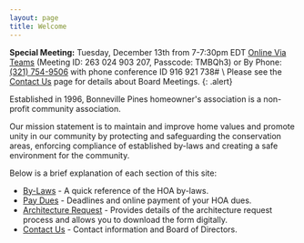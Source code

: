 ```yaml
---
layout: page
title: Welcome
---
```


**Special Meeting:** Tuesday, December 13th from 7-7:30pm EDT [Online Via Teams](https://teams.microsoft.com/l/meetup-join/19%3ameeting_YzE3YWI5ODUtYTFiOC00OTE5LWJhNGMtNWExMTkwMGU4MzA1%40thread.v2/0?context=%7b%22Tid%22%3a%22a1cf3136-ea50-4354-ad39-345d96aeab4c%22%2c%22Oid%22%3a%22f0ada0c0-6bc6-494a-94e2-e93bbd59498c%22%7d) (Meeting ID: 263 024 903 207, Passcode: TMBQh3) or By Phone: <a href="tel:+13217549506">(321) 754-9506</a> with phone conference ID 916 921 738# \\
Please see the [Contact Us](contact) page for details about Board Meetings.
{: .alert}

Established in 1996, Bonneville Pines homeowner's association is a non-profit community association.

Our mission statement is to maintain and improve home values and promote unity in our community by protecting and safeguarding the conservation areas, enforcing compliance of established by-laws and creating a safe environment for the community.

Below is a brief explanation of each section of this site:

* [By-Laws](bylaws) - A quick reference of the HOA by-laws.
* [Pay Dues](pay_dues) - Deadlines and online payment of your HOA dues.
* [Architecture Request](architecture_request) - Provides details of the architecture request process and allows you to download the form digitally.
* [Contact Us](contact) - Contact information and Board of Directors.
